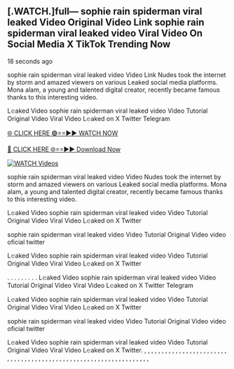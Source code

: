 ## [.WATCH.]full— sophie rain spiderman viral leaked Video Original Video Link sophie rain spiderman viral leaked video Viral Video On Social Media X TikTok Trending Now
18 seconds ago

sophie rain spiderman viral leaked video Video Link Nudes took the internet by storm and amazed viewers on various Leaked social media platforms. Mona alam, a young and talented digital creator, recently became famous thanks to this interesting video.

L𝚎aked Video sophie rain spiderman viral leaked video Video Tutorial Original Video Viral Video L𝚎aked on X Twitter Telegram

[🌐 CLICK HERE 🟢==►► WATCH NOW](https://shopihaaa2.blogspot.com/2025/01/sophie-rain.html)

[🔴 CLICK HERE 🌐==►► Download Now](https://shopihaaa2.blogspot.com/2025/01/sophie-rain.html)

[![WATCH Videos](https://i.imgur.com/dJHk4Zq.gif)](https://shopihaaa2.blogspot.com/2025/01/sophie-rain.html)

sophie rain spiderman viral leaked video Video Nudes took the internet by storm and amazed viewers on various Leaked social media platforms. Mona alam, a young and talented digital creator, recently became famous thanks to this interesting video.

L𝚎aked Video sophie rain spiderman viral leaked video Video Tutorial Original Video Viral Video L𝚎aked on X Twitter

sophie rain spiderman viral leaked video Video Tutorial Original Video video oficial twitter

L𝚎aked Video sophie rain spiderman viral leaked video Video Tutorial Original Video Viral Video L𝚎aked on X Twitter

. . . . . . . . . L𝚎aked Video sophie rain spiderman viral leaked video Video Tutorial Original Video Viral Video L𝚎aked on X Twitter Telegram

L𝚎aked Video sophie rain spiderman viral leaked video Video Tutorial Original Video Viral Video L𝚎aked on X Twitter

sophie rain spiderman viral leaked video Video Tutorial Original Video video oficial twitter

L𝚎aked Video sophie rain spiderman viral leaked video Video Tutorial Original Video Viral Video L𝚎aked on X Twitter.
,
,
,
,
,
,
,
,
,
,
,
,
,
,
,
,
,
,
,
,
,
,
,
,
,
,
,
,
,
,
,
,
,
,
,
,
,
,
,
,
,
,
,
,
,
,
,
,
,
,
,
,
,
,
,
,
,
,
,
,
,
,
,
,
,
